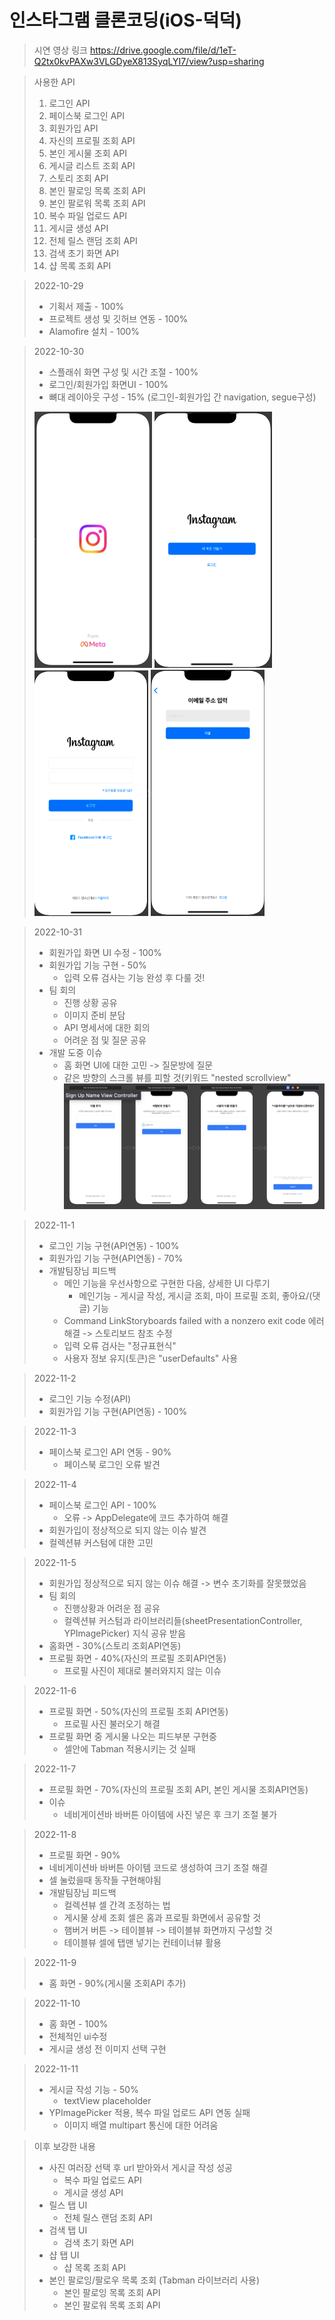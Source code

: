 # 인스타그램 클론코딩(iOS-덕덕)
> 시연 영상 링크
> https://drive.google.com/file/d/1eT-Q2tx0kvPAXw3VLGDyeX813SyqLYI7/view?usp=sharing

> 사용한 API
>    1. 로그인 API
>    2. 페이스북 로그인 API
>    3. 회원가입 API
>    4. 자신의 프로필 조회 API
>    5. 본인 게시물 조회 API
>    6. 게시글 리스트 조회 API
>    7. 스토리 조회 API
>    8. 본인 팔로잉 목록 조회 API
>    9. 본인 팔로워 목록 조회 API
>    10. 복수 파일 업로드 API
>    11. 게시글 생성 API
>    12. 전체 릴스 랜덤 조회 API
>    13. 검색 초기 화면 API
>    14. 샵 목록 조회 API

> 2022-10-29 
>   * 기획서 제출 - 100%
>   * 프로젝트 생성 및 깃허브 연동 - 100%
>   * Alamofire 설치 - 100%

> 2022-10-30 
>   * 스플래쉬 화면 구성 및 시간 조절 - 100%
>   * 로그인/회원가입 화면UI - 100%
>   * 뼈대 레이아웃 구성 - 15% (로그인-회원가입 간 navigation, segue구성)
>   
>   ![1030_splash](github/1030_splash.png) ![1030_main](github/1030_main.png) ![1030_signIn](github/1030_signIn.png) ![1030_signUp](github/1030_signUp.png) 

> 2022-10-31
>   * 회원가입 화면 UI 수정 - 100%
>   * 회원가입 기능 구현 - 50% 
>     * 입력 오류 검사는 기능 완성 후 다룰 것!
>   * 팀 회의 
>     * 진행 상황 공유 
>     * 이미지 준비 분담
>     * API 명세서에 대한 회의 
>     * 어려운 점 및 질문 공유
>   * 개발 도중 이슈
>     * 홈 화면 UI에 대한 고민 -> 질문방에 질문
>     * 같은 방향의 스크롤 뷰를 피할 것(키워드 "nested scrollview"
>   ![1031_signUp](github/1031_signUp.png)

> 2022-11-1
>   * 로그인 기능 구현(API연동) - 100%
>   * 회원가입 기능 구현(API연동) - 70%
>   * 개발팀장님 피드백
>     * 메인 기능을 우선사항으로 구현한 다음, 상세한 UI 다루기
>       * 메인기능 - 게시글 작성, 게시글 조회, 마이 프로필 조회, 좋아요/(댓글) 기능
>     * Command LinkStoryboards failed with a nonzero exit code 에러 해결 -> 스토리보드 참조 수정
>     * 입력 오류 검사는 "정규표현식"
>     * 사용자 정보 유지(토큰)은 "userDefaults" 사용

> 2022-11-2
>   - 로그인 기능 수정(API) 
>   - 회원가입 기능 구현(API연동) - 100%

> 2022-11-3
>   - 페이스북 로그인 API 연동 - 90%
>     - 페이스북 로그인 오류 발견 

> 2022-11-4
>   - 페이스북 로그인 API - 100%
>     - 오류 -> AppDelegate에 코드 추가하여 해결
>   - 회원가입이 정상적으로 되지 않는 이슈 발견
>   - 컬렉션뷰 커스텀에 대한 고민

> 2022-11-5
>   - 회원가입 정상적으로 되지 않는 이슈 해결 -> 변수 초기화를 잘못했었음
>   - 팀 회의
>     - 진행상황과 어려운 점 공유
>     - 컬렉션뷰 커스텀과 라이브러리들(sheetPresentationController, YPImagePicker) 지식 공유 받음 
>   - 홈화면 - 30%(스토리 조회API연동)
>   - 프로필 화면 - 40%(자신의 프로필 조회API연동)
>     - 프로필 사진이 제대로 불러와지지 않는 이슈 

> 2022-11-6
>   - 프로필 화면 - 50%(자신의 프로필 조회 API연동)
>     - 프로필 사진 불러오기 해결
>   - 프로필 화면 중 게시물 나오는 피드부분 구현중
>     - 셀안에 Tabman 적용시키는 것 실패 

> 2022-11-7
>   - 프로필 화면 - 70%(자신의 프로필 조회 API, 본인 게시물 조회API연동)
>   - 이슈
>     - 네비게이션바 바버튼 아이템에 사진 넣은 후 크기 조절 불가 
     
> 2022-11-8
>   - 프로필 화면 - 90% 
>   - 네비게이션바 바버튼 아이템 코드로 생성하여 크기 조절 해결
>   - 셀 눌렀을때 동작들 구현해야됨
>   - 개발팀장님 피드백
>     - 컬렉션뷰 셀 간격 조정하는 법
>     - 게시물 상세 조회 셀은 홈과 프로필 화면에서 공유할 것 
>     - 햄버거 버튼 -> 테이블뷰 -> 테이블뷰 화면까지 구성할 것
>     - 테이블뷰 셀에 탭맨 넣기는 컨테이너뷰 활용

> 2022-11-9
>   - 홈 화면 - 90%(게시물 조회API 추가)

> 2022-11-10
>   - 홈 화면 - 100%
>   - 전체적인 ui수정
>   - 게시글 생성 전 이미지 선택 구현 

> 2022-11-11
>    - 게시글 작성 기능 - 50%
>         - textView placeholder
>    - YPImagePicker 적용, 복수 파일 업로드 API 연동 실패 
>         - 이미지 배열 multipart 통신에 대한 어려움

> 이후 보강한 내용
>    - 사진 여러장 선택 후 url 받아와서 게시글 작성 성공 
>         - 복수 파일 업로드 API
>         - 게시글 생성 API
>    - 릴스 탭 UI 
>         - 전체 릴스 랜덤 조회 API
>    - 검색 탭 UI
>         - 검색 초기 화면 API
>    - 샵 탭 UI
>         - 샵 목록 조회 API
>    - 본인 팔로잉/팔로우 목록 조회 (Tabman 라이브러리 사용)
>         - 본인 팔로잉 목록 조회 API
>         - 본인 팔로워 목록 조회 API
